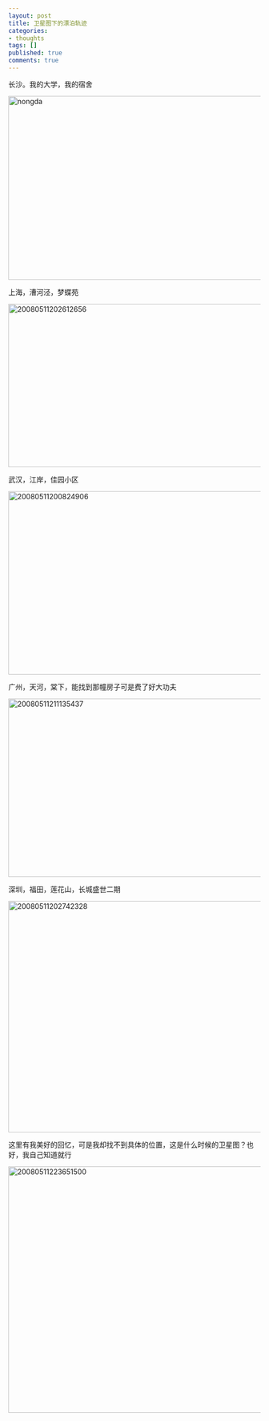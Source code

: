 ```yaml
---
layout: post
title: 卫星图下的漂泊轨迹
categories:
- thoughts
tags: []
published: true
comments: true
---
```

<p><p>长沙。我的大学，我的宿舍 
<p><a href="http://smguvq.blu.livefilestore.com/y1p8Q8JVyxdzD24JOxHMY8DR8FRRBLNiPHmFRlXlFYCToiiX9DfxH5XIVqBojTqOZbrRFmPi2dHE7jwFg5DHqxuEw?PARTNER=WRITER"><img height="367" alt="nongda" src="http://blu1.storage.msn.com/y1pa4Mxo-ZFcuwbhYzAV33O0sgrCvaxRxB8ADbX_D27GvHumLHAiFuOcmB11KbJFmVoYOYJUwKmH5iY1cxexoHFrsZS8UJgehW0?PARTNER=WRITER" width="566" border="0" /></a> 
<p>上海，漕河泾，梦蝶苑 
<p><a href="http://smguvq.blu.livefilestore.com/y1pY3Lvq-AgO_tJpO-gM8pB-Ez7OvVwk0m4uKpBKPhGPoPQMDv_clpudI3KQ2sZBGTZQ-NoZGVTuBUuk3CpprztKbPaasyx8iH2?PARTNER=WRITER"><img height="326" alt="20080511202612656" src="http://blu1.storage.msn.com/y1pa4Mxo-ZFcuyVtB4myzri5tmmkbNKBypxITYhdAu4eJ184smaFiAiqpNd0mWBGfTHdrSJwlaw00bAGSaBKIUsKg709N0ri2GM?PARTNER=WRITER" width="567" border="0" /></a> 
<p>武汉，江岸，佳园小区 
<p><a href="http://smguvq.blu.livefilestore.com/y1pY3Lvq-AgO_txdtFTkLyTYXO5gYcncqiCR_GDmRvV-XiClHKFRxzUHeXo48AjGbX4Esw6vEJFJ_zgWVsQrDqnHoUf4RZZaItz?PARTNER=WRITER"><img height="366" alt="20080511200824906" src="http://blu1.storage.msn.com/y1pa4Mxo-ZFcuxDuBGCLKby7Lz9QGXfPfk4ZZ2VqH6-gy7hmLKJ5LSdiqFau4u0VmZbRn0z_fksIwFciXp60P2IgYRnhAGHu9t2?PARTNER=WRITER" width="564" border="0" /></a> 
<p>广州，天河，棠下，能找到那幢房子可是费了好大功夫 
<p><a href="http://smguvq.blu.livefilestore.com/y1pY3Lvq-AgO_sX94_ScaYYY9Zxn31gXse8Fry0-GLs0EqvbG54pDFPrQKX8pP7TVw05t1rAgwTEIDoePJVxwrwce_DAD0c9fs1?PARTNER=WRITER"><img height="356" alt="20080511211135437" src="http://blu1.storage.msn.com/y1pa4Mxo-ZFcuz7ma33Qv3lfQ3j5dXiGVt807A5CmQwGSwQr-nc8-2Fh-T8KXb4pk8mfiTs8Dq_vRuLtq_1aFqdJS1JWtMfc93r?PARTNER=WRITER" width="564" border="0" /></a> 
<p>深圳，福田，莲花山，长城盛世二期 
<p><a href="http://smguvq.blu.livefilestore.com/y1pY3Lvq-AgO_vkPMbmnHVbTd3p9AgQYNf67ll1105itcCDFwHE6_VrdGmXdHQYU2nNZqAOF6IB-djzRnLorK6rv8nGB2SZXmag?PARTNER=WRITER"><img height="462" alt="20080511202742328" src="http://blu1.storage.msn.com/y1pa4Mxo-ZFcuzyaAgo--dgJ-oYBpokMyLA0gXYytPf7Jud8aSrwOnQHHmZUC7lAWZ-p6avUz63aiyohNy5JHWb0YV2HMhvr7Cq?PARTNER=WRITER" width="534" border="0" /></a> 
<p>这里有我美好的回忆，可是我却找不到具体的位置，这是什么时候的卫星图？也好，我自己知道就行 
<p><a href="http://smguvq.blu.livefilestore.com/y1pY3Lvq-AgO_sSG4YCbzhxFv5dXfZvwWQx9Xy3sCLIgQwWmav8r4xn2axIkVLZlrDroKVwdt3zDS73H_WHJ9yztfeRwi5B3rL1?PARTNER=WRITER"><img height="492" alt="20080511223651500" src="http://blu1.storage.msn.com/y1pa4Mxo-ZFcuz_hdoO8RLKYneuNC8ttYKJ5TsvkGlmK1YYEqO2f1yuXyhtbl1yVSoFPOjO-U9DZ4JOKJ7XtPG1TdzdXZOWKZRi?PARTNER=WRITER" width="536" border="0" /></a></p></p></p></p></p></p></p></p></p></p></p></p></p>
